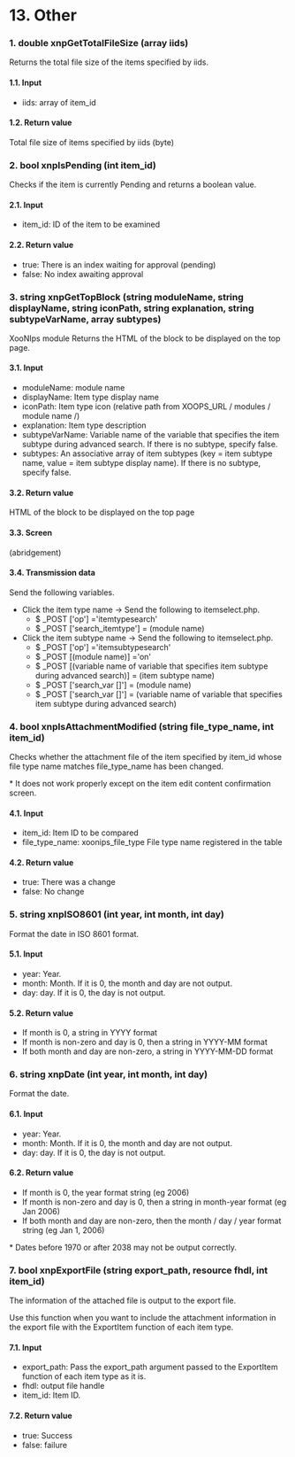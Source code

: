 # 13. Other

### 1. double xnpGetTotalFileSize \(array iids\)

Returns the total file size of the items specified by iids.

#### 1.1. Input

* iids: array of item\_id

#### 1.2. Return value

Total file size of items specified by iids \(byte\)

### 2. bool xnpIsPending \(int item\_id\)

Checks if the item is currently Pending and returns a boolean value.

#### 2.1. Input

* item\_id: ID of the item to be examined

#### 2.2. Return value

* true: There is an index waiting for approval \(pending\)
* false: No index awaiting approval

### 3. string xnpGetTopBlock \(string moduleName, string displayName, string iconPath, string explanation, string subtypeVarName, array subtypes\)

XooNIps module Returns the HTML of the block to be displayed on the top page.

#### 3.1. Input

* moduleName: module name
* displayName: Item type display name
* iconPath: Item type icon \(relative path from XOOPS\_URL / modules / module name /\)
* explanation: Item type description
* subtypeVarName: Variable name of the variable that specifies the item subtype during advanced search. If there is no subtype, specify false.
* subtypes: An associative array of item subtypes \(key = item subtype name, value = item subtype display name\). If there is no subtype, specify false.

#### 3.2. Return value

HTML of the block to be displayed on the top page

#### 3.3. Screen

\(abridgement\)

#### 3.4. Transmission data

Send the following variables.

* Click the item type name → Send the following to itemselect.php.
  * $ \_POST \['op'\] ='itemtypesearch'
  * $ \_POST \['search\_itemtype'\] = \(module name\)
* Click the item subtype name → Send the following to itemselect.php.
  * $ \_POST \['op'\] ='itemsubtypesearch'
  * $ \_POST \[\(module name\)\] ='on'
  * $ \_POST \[\(variable name of variable that specifies item subtype during advanced search\)\] = \(item subtype name\)
  * $ \_POST \['search\_var \[\]'\] = \(module name\)
  * $ \_POST \['search\_var \[\]'\] = \(variable name of variable that specifies item subtype during advanced search\)

### 4. bool xnpIsAttachmentModified \(string file\_type\_name, int item\_id\)

Checks whether the attachment file of the item specified by item\_id whose file type name matches file\_type\_name has been changed.

\* It does not work properly except on the item edit content confirmation screen.

#### 4.1. Input

* item\_id: Item ID to be compared
* file\_type\_name: xoonips\_file\_type File type name registered in the table

#### 4.2. Return value

* true: There was a change
* false: No change

### 5. string xnpISO8601 \(int year, int month, int day\)

Format the date in ISO 8601 format.

#### 5.1. Input

* year: Year.
* month: Month. If it is 0, the month and day are not output.
* day: day. If it is 0, the day is not output.

#### 5.2. Return value

* If month is 0, a string in YYYY format
* If month is non-zero and day is 0, then a string in YYYY-MM format
* If both month and day are non-zero, a string in YYYY-MM-DD format

### 6. string xnpDate \(int year, int month, int day\)

Format the date.

#### 6.1. Input

* year: Year.
* month: Month. If it is 0, the month and day are not output.
* day: day. If it is 0, the day is not output.

#### 6.2. Return value

* If month is 0, the year format string \(eg 2006\)
* If month is non-zero and day is 0, then a string in month-year format \(eg Jan 2006\)
* If both month and day are non-zero, then the month / day / year format string \(eg Jan 1, 2006\)

\* Dates before 1970 or after 2038 may not be output correctly.

### 7. bool xnpExportFile \(string export\_path, resource fhdl, int item\_id\)

The information of the attached file is output to the export file.

Use this function when you want to include the attachment information in the export file with the ExportItem function of each item type.

#### 7.1. Input

* export\_path: Pass the export\_path argument passed to the ExportItem function of each item type as it is.
* fhdl: output file handle
* item\_id: Item ID.

#### 7.2. Return value

* true: Success
* false: failure

